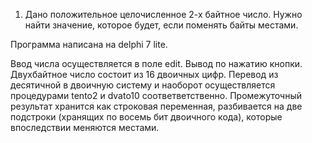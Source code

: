 1) Дано положительное целочисленное 2-х байтное число. Нужно найти значение, которое будет, если поменять байты местами.


Программа написана на delphi 7 lite.

Ввод числа осуществляется в поле edit. Вывод по нажатию кнопки.
Двухбайтное число состоит из 16 двоичных цифр. Перевод из десятичной в двоичную систему и наоборот осуществляется процедурами tento2 и dvato10 соответветственно. Промежуточный результат хранится как строковая переменная, разбивается на две подстроки (хранящих по восемь бит двоичного кода), которые впоследствии меняются местами.

